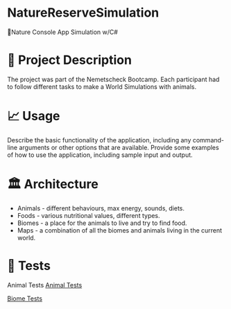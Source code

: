 # NatureReserveSimulation
🐢Nature Console App Simulation w/C#

# 🐄 Project Description
The project was part of the Nemetscheck Bootcamp. Each participant had to follow different tasks to make a World Simulations with animals. 
# 📈 Usage
Describe the basic functionality of the application, including any command-line arguments or other options that are available.
Provide some examples of how to use the application, including sample input and output.
# 🏛 Architecture
- Animals - different behaviours, max energy, sounds, diets.
- Foods - various nutritional values, different types.
- Biomes - a place for the animals to live and try to find food.
- Maps - a combination of all the biomes and animals living in the current world.
# 🧪 Tests
Animal Tests
<a href="https://github.com/TheHero9/NatureReserveSimulation/blob/main/Nature%20reserve%20simulation%20Tests/AnimalTests.cs">Animal
Tests</a>

<a href="https://github.com/TheHero9/NatureReserveSimulation/blob/main/Nature%20reserve%20simulation%20Tests/BiomeTests.cs">Biome Tests</a>
